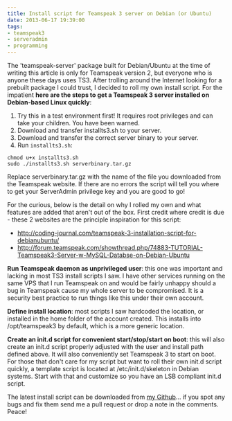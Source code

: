 ```yaml
---
title: Install script for Teamspeak 3 server on Debian (or Ubuntu)
date: 2013-06-17 19:39:00
tags:
- teamspeak3
- serveradmin
- programming
---
```

The 'teamspeak-server' package built for Debian/Ubuntu at the time of writing this article is only for Teamspeak version 2, but everyone who is anyone these days uses TS3. After trolling around the Internet looking for a prebuilt package I could trust, I decided to roll my own install script. For the impatient **here are the steps to get a Teamspeak 3 server installed on Debian-based Linux quickly**:
1. Try this in a test environment first! It requires root privileges and can take your children. You have been warned.
2. Download and transfer installts3.sh to your server.
3. Download and transfer the correct server binary to your server.
4. Run `installts3.sh`:
```
chmod u+x installts3.sh
sudo ./installts3.sh serverbinary.tar.gz
```
Replace serverbinary.tar.gz with the name of the file you downloaded from the Teamspeak website. If there are no errors the script will tell you where to get your ServerAdmin privilege key and you are good to go!
<!-- more -->
For the curious, below is the detail on why I rolled my own and what features are added that aren't out of the box. First credit where credit is due - these 2 websites are the principle inspiration for this script:
- http://coding-journal.com/teamspeak-3-installation-script-for-debianubuntu/
- http://forum.teamspeak.com/showthread.php/74883-TUTORIAL-Teamspeak3-Server-w-MySQL-Databse-on-Debian-Ubuntu

**Run Teamspeak daemon as unprivileged user**: this one was important and lacking in most TS3 install scripts I saw. I have other services running on the same VPS that I run Teamspeak on and would be fairly unhappy should a bug in Teamspeak cause my whole server to be compromised. It is a security best practice to run things like this under their own account.

**Define install location**: most scripts I saw hardcoded the location, or installed in the home folder of the account created. This installs into /opt/teamspeak3 by default, which is a more generic location.

**Create an init.d script for convenient start/stop/start on boot**: this will also create an init.d script properly adjusted with the user and install path defined above. It will also conveniently set Teamspeak 3 to start on boot. For those that don't care for my script but want to roll their own init.d script quickly, a template script is located at /etc/init.d/skeleton in Debian systems. Start with that and customize so you have an LSB compliant init.d script.

The latest install script can be downloaded from [my Github](https://github.com/tuxillator/installts3)... if you spot any bugs and fix them send me a pull request or drop a note in the comments. Peace!